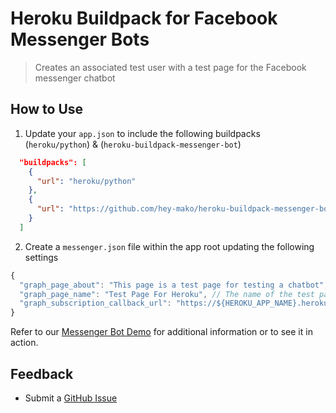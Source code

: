 # Heroku Buildpack for Facebook Messenger Bots
> Creates an associated test user with a test page for the Facebook messenger chatbot

## How to Use
1. Update your `app.json` to include the following buildpacks (`heroku/python`) & (`heroku-buildpack-messenger-bot`)
```json
  "buildpacks": [
    {
      "url": "heroku/python"
    },
    {
      "url": "https://github.com/hey-mako/heroku-buildpack-messenger-bot"
    }
  ]
```
2. Create a `messenger.json` file within the app root updating the following settings
```js
{
  "graph_page_about": "This page is a test page for testing a chatbot", // The description of the test page
  "graph_page_name": "Test Page For Heroku", // The name of the test page, it's best to avoid symbols
  "graph_subscription_callback_url": "https://${HEROKU_APP_NAME}.herokuapp.com/callback" // Callback URL to configure the bot webhook
}
```

Refer to our [Messenger Bot Demo](https://github.com/mako-ai/heroku-messenger-bot-demo) for additional information or to see it in action.

## Feedback
- Submit a [GitHub Issue](https://github.com/hey-mako/heroku-buildpack-messenger-bot)
